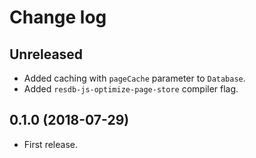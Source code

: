 Change log
==========

Unreleased
----------

* Added caching with `pageCache` parameter to `Database`.
* Added `resdb-js-optimize-page-store` compiler flag.


0.1.0 (2018-07-29)
------------------

* First release.
